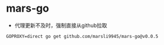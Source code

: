 # mars-go

- 代理更新不及时，强制直接从github拉取
```aiignore
GOPROXY=direct go get github.com/marsli9945/mars-go@v0.0.5
```
